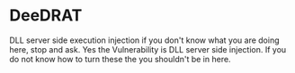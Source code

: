 # DeeDRAT
DLL server side execution injection
if you don't know what you are doing here, stop and ask.
Yes the Vulnerability is DLL server side injection.
If you do not know how to turn these the  you shouldn't be in here.
